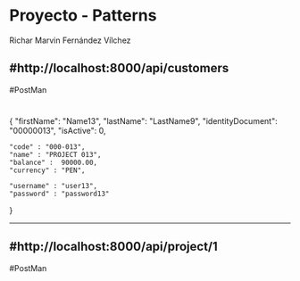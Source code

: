 # Proyecto - Patterns
Richar Marvin Fernández Vílchez

#http://localhost:8000/api/customers
--------------------------------------------
#PostMan
#

{
	"firstName": "Name13",
	"lastName": "LastName9",
	"identityDocument": "00000013",
	"isActive": 0,
	
	"code" : "000-013",
	"name" : "PROJECT 013",
	"balance" :  90000.00,
	"currency" : "PEN",
	
	"username" : "user13",
	"password" : "password13"
}


--------------------------------------------
#http://localhost:8000/api/project/1
--------------------------------------------
#PostMan
#
